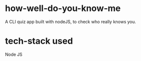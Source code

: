 # how-well-do-you-know-me
A CLI quiz app built with nodeJS, to check who really knows you.

# tech-stack used
Node JS